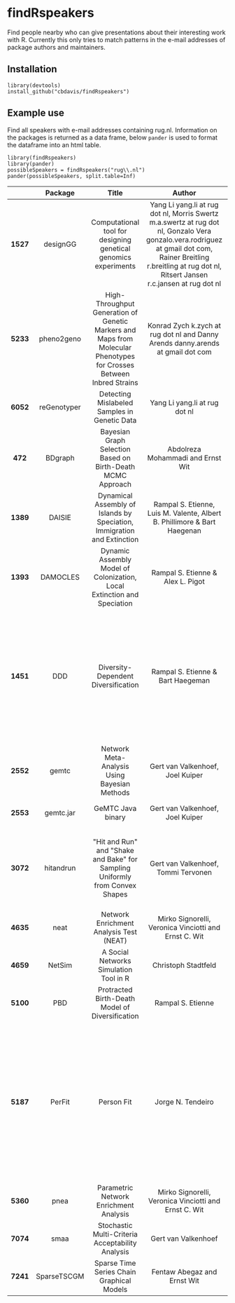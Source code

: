 # findRspeakers
Find people nearby who can give presentations about their interesting work with R.  Currently this only tries to match patterns in the e-mail addresses of package authors and maintainers.

## Installation
```
library(devtools)
install_github("cbdavis/findRspeakers")
```

## Example use
Find all speakers with e-mail addresses containing rug.nl.  Information on the packages is returned as a data frame, below `pander` is used to format the dataframe into an html table.
```
library(findRspeakers)
library(pander)
possibleSpeakers = findRspeakers("rug\\.nl")
pander(possibleSpeakers, split.table=Inf)
```


<table style="width:100%;">
<colgroup>
<col width="4%" />
<col width="4%" />
<col width="12%" />
<col width="14%" />
<col width="12%" />
<col width="15%" />
<col width="4%" />
<col width="26%" />
<col width="4%" />
</colgroup>
<thead>
<tr class="header">
<th align="center"> </th>
<th align="center">Package</th>
<th align="center">Title</th>
<th align="center">Author</th>
<th align="center">Maintainer</th>
<th align="center">Description</th>
<th align="center">Version</th>
<th align="center">URL</th>
<th align="center">Published</th>
</tr>
</thead>
<tbody>
<tr class="odd">
<td align="center"><strong>1527</strong></td>
<td align="center">designGG</td>
<td align="center">Computational tool for designing genetical genomics experiments</td>
<td align="center">Yang Li <script type="text/javascript">
<!--
h='&#114;&#x75;&#x67;&#46;&#110;&#108;';a='&#64;';n='&#x79;&#x61;&#110;&#x67;&#46;&#108;&#x69;';e=n+a+h;
document.write('<a h'+'ref'+'="ma'+'ilto'+':'+e+'" clas'+'s="em' + 'ail">'+e+'<\/'+'a'+'>');
// -->
</script><noscript>&#x79;&#x61;&#110;&#x67;&#46;&#108;&#x69;&#32;&#x61;&#116;&#32;&#114;&#x75;&#x67;&#32;&#100;&#x6f;&#116;&#32;&#110;&#108;</noscript>, Morris Swertz <script type="text/javascript">
<!--
h='&#114;&#x75;&#x67;&#46;&#110;&#108;';a='&#64;';n='&#x6d;&#46;&#x61;&#46;&#x73;&#x77;&#x65;&#114;&#116;&#122;';e=n+a+h;
document.write('<a h'+'ref'+'="ma'+'ilto'+':'+e+'" clas'+'s="em' + 'ail">'+e+'<\/'+'a'+'>');
// -->
</script><noscript>&#x6d;&#46;&#x61;&#46;&#x73;&#x77;&#x65;&#114;&#116;&#122;&#32;&#x61;&#116;&#32;&#114;&#x75;&#x67;&#32;&#100;&#x6f;&#116;&#32;&#110;&#108;</noscript>, Gonzalo Vera <script type="text/javascript">
<!--
h='&#x67;&#x6d;&#x61;&#x69;&#108;&#46;&#x63;&#x6f;&#x6d;';a='&#64;';n='&#x67;&#x6f;&#110;&#122;&#x61;&#108;&#x6f;&#46;&#118;&#x65;&#114;&#x61;&#46;&#114;&#x6f;&#100;&#114;&#x69;&#x67;&#x75;&#x65;&#122;';e=n+a+h;
document.write('<a h'+'ref'+'="ma'+'ilto'+':'+e+'" clas'+'s="em' + 'ail">'+e+'<\/'+'a'+'>');
// -->
</script><noscript>&#x67;&#x6f;&#110;&#122;&#x61;&#108;&#x6f;&#46;&#118;&#x65;&#114;&#x61;&#46;&#114;&#x6f;&#100;&#114;&#x69;&#x67;&#x75;&#x65;&#122;&#32;&#x61;&#116;&#32;&#x67;&#x6d;&#x61;&#x69;&#108;&#32;&#100;&#x6f;&#116;&#32;&#x63;&#x6f;&#x6d;</noscript>, Rainer Breitling <script type="text/javascript">
<!--
h='&#114;&#x75;&#x67;&#46;&#110;&#108;';a='&#64;';n='&#114;&#46;&#98;&#114;&#x65;&#x69;&#116;&#108;&#x69;&#110;&#x67;';e=n+a+h;
document.write('<a h'+'ref'+'="ma'+'ilto'+':'+e+'" clas'+'s="em' + 'ail">'+e+'<\/'+'a'+'>');
// -->
</script><noscript>&#114;&#46;&#98;&#114;&#x65;&#x69;&#116;&#108;&#x69;&#110;&#x67;&#32;&#x61;&#116;&#32;&#114;&#x75;&#x67;&#32;&#100;&#x6f;&#116;&#32;&#110;&#108;</noscript>, Ritsert Jansen <script type="text/javascript">
<!--
h='&#114;&#x75;&#x67;&#46;&#110;&#108;';a='&#64;';n='&#114;&#46;&#x63;&#46;&#106;&#x61;&#110;&#x73;&#x65;&#110;';e=n+a+h;
document.write('<a h'+'ref'+'="ma'+'ilto'+':'+e+'" clas'+'s="em' + 'ail">'+e+'<\/'+'a'+'>');
// -->
</script><noscript>&#114;&#46;&#x63;&#46;&#106;&#x61;&#110;&#x73;&#x65;&#110;&#32;&#x61;&#116;&#32;&#114;&#x75;&#x67;&#32;&#100;&#x6f;&#116;&#32;&#110;&#108;</noscript></td>
<td align="center">Yang Li <script type="text/javascript">
<!--
h='&#114;&#x75;&#x67;&#46;&#110;&#108;';a='&#64;';n='&#x79;&#x61;&#110;&#x67;&#46;&#108;&#x69;';e=n+a+h;
document.write('<a h'+'ref'+'="ma'+'ilto'+':'+e+'" clas'+'s="em' + 'ail">'+e+'<\/'+'a'+'>');
// -->
</script><noscript>&#x79;&#x61;&#110;&#x67;&#46;&#108;&#x69;&#32;&#x61;&#116;&#32;&#114;&#x75;&#x67;&#32;&#100;&#x6f;&#116;&#32;&#110;&#108;</noscript></td>
<td align="center">The package provides R scripts for designing genetical genomics experiments.</td>
<td align="center">1.1</td>
<td align="center"><a href="http://www.rug.nl/research/bioinformatics/" class="uri">http://www.rug.nl/research/bioinformatics/</a></td>
<td align="center">2013-02-19</td>
</tr>
<tr class="even">
<td align="center"><strong>5233</strong></td>
<td align="center">pheno2geno</td>
<td align="center">High-Throughput Generation of Genetic Markers and Maps from Molecular Phenotypes for Crosses Between Inbred Strains</td>
<td align="center">Konrad Zych <script type="text/javascript">
<!--
h='&#114;&#x75;&#x67;&#46;&#110;&#108;';a='&#64;';n='&#x6b;&#46;&#122;&#x79;&#x63;&#104;';e=n+a+h;
document.write('<a h'+'ref'+'="ma'+'ilto'+':'+e+'" clas'+'s="em' + 'ail">'+e+'<\/'+'a'+'>');
// -->
</script><noscript>&#x6b;&#46;&#122;&#x79;&#x63;&#104;&#32;&#x61;&#116;&#32;&#114;&#x75;&#x67;&#32;&#100;&#x6f;&#116;&#32;&#110;&#108;</noscript> and Danny Arends <script type="text/javascript">
<!--
h='&#x67;&#x6d;&#x61;&#x69;&#108;&#46;&#x63;&#x6f;&#x6d;';a='&#64;';n='&#100;&#x61;&#110;&#110;&#x79;&#46;&#x61;&#114;&#x65;&#110;&#100;&#x73;';e=n+a+h;
document.write('<a h'+'ref'+'="ma'+'ilto'+':'+e+'" clas'+'s="em' + 'ail">'+e+'<\/'+'a'+'>');
// -->
</script><noscript>&#100;&#x61;&#110;&#110;&#x79;&#46;&#x61;&#114;&#x65;&#110;&#100;&#x73;&#32;&#x61;&#116;&#32;&#x67;&#x6d;&#x61;&#x69;&#108;&#32;&#100;&#x6f;&#116;&#32;&#x63;&#x6f;&#x6d;</noscript></td>
<td align="center">Konrad Zych <script type="text/javascript">
<!--
h='&#114;&#x75;&#x67;&#46;&#110;&#108;';a='&#64;';n='&#x6b;&#46;&#122;&#x79;&#x63;&#104;';e=n+a+h;
document.write('<a h'+'ref'+'="ma'+'ilto'+':'+e+'" clas'+'s="em' + 'ail">'+e+'<\/'+'a'+'>');
// -->
</script><noscript>&#x6b;&#46;&#122;&#x79;&#x63;&#104;&#32;&#x61;&#116;&#32;&#114;&#x75;&#x67;&#32;&#100;&#x6f;&#116;&#32;&#110;&#108;</noscript></td>
<td align="center">High-throughput generation of genetic markers from molecular phenotypes for crosses between inbred strains. These markers can be use to saturate existing genetic map or creating a new one.</td>
<td align="center">1.3.1</td>
<td align="center">NA</td>
<td align="center">2015-03-25</td>
</tr>
<tr class="odd">
<td align="center"><strong>6052</strong></td>
<td align="center">reGenotyper</td>
<td align="center">Detecting Mislabeled Samples in Genetic Data</td>
<td align="center">Yang Li <script type="text/javascript">
<!--
h='&#114;&#x75;&#x67;&#46;&#110;&#108;';a='&#64;';n='&#x79;&#x61;&#110;&#x67;&#46;&#108;&#x69;';e=n+a+h;
document.write('<a h'+'ref'+'="ma'+'ilto'+':'+e+'" clas'+'s="em' + 'ail">'+e+'<\/'+'a'+'>');
// -->
</script><noscript>&#x79;&#x61;&#110;&#x67;&#46;&#108;&#x69;&#32;&#x61;&#116;&#32;&#114;&#x75;&#x67;&#32;&#100;&#x6f;&#116;&#32;&#110;&#108;</noscript></td>
<td align="center">Yang Li <script type="text/javascript">
<!--
h='&#114;&#x75;&#x67;&#46;&#110;&#108;';a='&#64;';n='&#x79;&#x61;&#110;&#x67;&#46;&#108;&#x69;';e=n+a+h;
document.write('<a h'+'ref'+'="ma'+'ilto'+':'+e+'" clas'+'s="em' + 'ail">'+e+'<\/'+'a'+'>');
// -->
</script><noscript>&#x79;&#x61;&#110;&#x67;&#46;&#108;&#x69;&#32;&#x61;&#116;&#32;&#114;&#x75;&#x67;&#32;&#100;&#x6f;&#116;&#32;&#110;&#108;</noscript></td>
<td align="center">Detecting mislabeled samples in genetic data.</td>
<td align="center">1.2.0</td>
<td align="center">NA</td>
<td align="center">2015-05-05</td>
</tr>
<tr class="even">
<td align="center"><strong>472</strong></td>
<td align="center">BDgraph</td>
<td align="center">Bayesian Graph Selection Based on Birth-Death MCMC Approach</td>
<td align="center">Abdolreza Mohammadi and Ernst Wit</td>
<td align="center">Abdolreza Mohammadi <script type="text/javascript">
<!--
h='&#114;&#x75;&#x67;&#46;&#110;&#108;';a='&#64;';n='&#x61;&#46;&#x6d;&#x6f;&#104;&#x61;&#x6d;&#x6d;&#x61;&#100;&#x69;';e=n+a+h;
document.write('<a h'+'ref'+'="ma'+'ilto'+':'+e+'" clas'+'s="em' + 'ail">'+e+'<\/'+'a'+'>');
// -->
</script><noscript>&#x61;&#46;&#x6d;&#x6f;&#104;&#x61;&#x6d;&#x6d;&#x61;&#100;&#x69;&#32;&#x61;&#116;&#32;&#114;&#x75;&#x67;&#32;&#100;&#x6f;&#116;&#32;&#110;&#108;</noscript></td>
<td align="center">Provides statistical tools for Bayesian structure learning in undirected graphical models with both continuous and discrete variables.</td>
<td align="center">2.27</td>
<td align="center"><a href="https://www.tilburguniversity.edu/webwijs/show/a.mohammadi.htm" class="uri">https://www.tilburguniversity.edu/webwijs/show/a.mohammadi.htm</a></td>
<td align="center">2016-04-22</td>
</tr>
<tr class="odd">
<td align="center"><strong>1389</strong></td>
<td align="center">DAISIE</td>
<td align="center">Dynamical Assembly of Islands by Speciation, Immigration and Extinction</td>
<td align="center">Rampal S. Etienne, Luis M. Valente, Albert B. Phillimore &amp; Bart Haegenan</td>
<td align="center">Rampal S. Etienne <script type="text/javascript">
<!--
h='&#114;&#x75;&#x67;&#46;&#110;&#108;';a='&#64;';n='&#114;&#46;&#x73;&#46;&#x65;&#116;&#x69;&#x65;&#110;&#110;&#x65;';e=n+a+h;
document.write('<a h'+'ref'+'="ma'+'ilto'+':'+e+'" clas'+'s="em' + 'ail">'+e+'<\/'+'a'+'>');
// -->
</script><noscript>&#114;&#46;&#x73;&#46;&#x65;&#116;&#x69;&#x65;&#110;&#110;&#x65;&#32;&#x61;&#116;&#32;&#114;&#x75;&#x67;&#32;&#100;&#x6f;&#116;&#32;&#110;&#108;</noscript></td>
<td align="center">Simulates and computes the (maximum) likelihood of a dynamical model of island biota assembly through speciation, immigration and extinction. See Valente et al. 2015. Ecology Letters 18: 844-852.</td>
<td align="center">1.0.2</td>
<td align="center">NA</td>
<td align="center">2015-09-29</td>
</tr>
<tr class="even">
<td align="center"><strong>1393</strong></td>
<td align="center">DAMOCLES</td>
<td align="center">Dynamic Assembly Model of Colonization, Local Extinction and Speciation</td>
<td align="center">Rampal S. Etienne &amp; Alex L. Pigot</td>
<td align="center">Rampal S. Etienne <script type="text/javascript">
<!--
h='&#114;&#x75;&#x67;&#46;&#110;&#108;';a='&#64;';n='&#114;&#46;&#x73;&#46;&#x65;&#116;&#x69;&#x65;&#110;&#110;&#x65;';e=n+a+h;
document.write('<a h'+'ref'+'="ma'+'ilto'+':'+e+'" clas'+'s="em' + 'ail">'+e+'<\/'+'a'+'>');
// -->
</script><noscript>&#114;&#46;&#x73;&#46;&#x65;&#116;&#x69;&#x65;&#110;&#110;&#x65;&#32;&#x61;&#116;&#32;&#114;&#x75;&#x67;&#32;&#100;&#x6f;&#116;&#32;&#110;&#108;</noscript></td>
<td align="center">Simulates and computes (maximum) likelihood of a dynamical model of community assembly that takes into account phylogenetic history.</td>
<td align="center">1.1</td>
<td align="center">NA</td>
<td align="center">2015-03-05</td>
</tr>
<tr class="odd">
<td align="center"><strong>1451</strong></td>
<td align="center">DDD</td>
<td align="center">Diversity-Dependent Diversification</td>
<td align="center">Rampal S. Etienne &amp; Bart Haegeman</td>
<td align="center">Rampal S. Etienne <script type="text/javascript">
<!--
h='&#114;&#x75;&#x67;&#46;&#110;&#108;';a='&#64;';n='&#114;&#46;&#x73;&#46;&#x65;&#116;&#x69;&#x65;&#110;&#110;&#x65;';e=n+a+h;
document.write('<a h'+'ref'+'="ma'+'ilto'+':'+e+'" clas'+'s="em' + 'ail">'+e+'<\/'+'a'+'>');
// -->
</script><noscript>&#114;&#46;&#x73;&#46;&#x65;&#116;&#x69;&#x65;&#110;&#110;&#x65;&#32;&#x61;&#116;&#32;&#114;&#x75;&#x67;&#32;&#100;&#x6f;&#116;&#32;&#110;&#108;</noscript></td>
<td align="center">Implements maximum likelihood methods based on the diversity-dependent birth-death process to test whether speciation or extinction are diversity-dependent. See Etienne et al. 2012, Proc. Roy. Soc. B 279: 1300-1309, <a href="DOI:10.1098/rspb.2011.1439" class="uri">DOI:10.1098/rspb.2011.1439</a>. Also implements maximum likelihood methods to detect various types of key innovations in the light of diversity-dependence. See Etienne &amp; Haegeman 2012, Am. Nat. 180: E75-E89, <a href="DOI:10.1086/667574" class="uri">DOI:10.1086/667574</a>. Finally, DDD contains a function to simulate the diversity-dependent process.</td>
<td align="center">3.2</td>
<td align="center">NA</td>
<td align="center">2016-02-09</td>
</tr>
<tr class="even">
<td align="center"><strong>2552</strong></td>
<td align="center">gemtc</td>
<td align="center">Network Meta-Analysis Using Bayesian Methods</td>
<td align="center">Gert van Valkenhoef, Joel Kuiper</td>
<td align="center">Gert van Valkenhoef <script type="text/javascript">
<!--
h='&#114;&#x75;&#x67;&#46;&#110;&#108;';a='&#64;';n='&#x67;&#46;&#104;&#46;&#x6d;&#46;&#118;&#x61;&#110;&#46;&#118;&#x61;&#108;&#x6b;&#x65;&#110;&#104;&#x6f;&#x65;&#102;';e=n+a+h;
document.write('<a h'+'ref'+'="ma'+'ilto'+':'+e+'" clas'+'s="em' + 'ail">'+e+'<\/'+'a'+'>');
// -->
</script><noscript>&#x67;&#46;&#104;&#46;&#x6d;&#46;&#118;&#x61;&#110;&#46;&#118;&#x61;&#108;&#x6b;&#x65;&#110;&#104;&#x6f;&#x65;&#102;&#32;&#x61;&#116;&#32;&#114;&#x75;&#x67;&#32;&#100;&#x6f;&#116;&#32;&#110;&#108;</noscript></td>
<td align="center">Network meta-analyses (mixed treatment comparisons) in the Bayesian framework using JAGS. Includes methods to assess heterogeneity and inconsistency, and a number of standard visualizations.</td>
<td align="center">0.8</td>
<td align="center"><a href="http://github.com/gertvv/gemtc" class="uri">http://github.com/gertvv/gemtc</a></td>
<td align="center">2016-03-01</td>
</tr>
<tr class="odd">
<td align="center"><strong>2553</strong></td>
<td align="center">gemtc.jar</td>
<td align="center">GeMTC Java binary</td>
<td align="center">Gert van Valkenhoef, Joel Kuiper</td>
<td align="center">Gert van Valkenhoef <script type="text/javascript">
<!--
h='&#114;&#x75;&#x67;&#46;&#110;&#108;';a='&#64;';n='&#x67;&#46;&#104;&#46;&#x6d;&#46;&#118;&#x61;&#110;&#46;&#118;&#x61;&#108;&#x6b;&#x65;&#110;&#104;&#x6f;&#x65;&#102;';e=n+a+h;
document.write('<a h'+'ref'+'="ma'+'ilto'+':'+e+'" clas'+'s="em' + 'ail">'+e+'<\/'+'a'+'>');
// -->
</script><noscript>&#x67;&#46;&#104;&#46;&#x6d;&#46;&#118;&#x61;&#110;&#46;&#118;&#x61;&#108;&#x6b;&#x65;&#110;&#104;&#x6f;&#x65;&#102;&#32;&#x61;&#116;&#32;&#114;&#x75;&#x67;&#32;&#100;&#x6f;&#116;&#32;&#110;&#108;</noscript></td>
<td align="center">An R package providing the Java JAR for the gemtc package</td>
<td align="center">0.14.3</td>
<td align="center">NA</td>
<td align="center">2013-01-21</td>
</tr>
<tr class="even">
<td align="center"><strong>3072</strong></td>
<td align="center">hitandrun</td>
<td align="center">&quot;Hit and Run&quot; and &quot;Shake and Bake&quot; for Sampling Uniformly from Convex Shapes</td>
<td align="center">Gert van Valkenhoef, Tommi Tervonen</td>
<td align="center">Gert van Valkenhoef <script type="text/javascript">
<!--
h='&#114;&#x75;&#x67;&#46;&#110;&#108;';a='&#64;';n='&#x67;&#46;&#104;&#46;&#x6d;&#46;&#118;&#x61;&#110;&#46;&#118;&#x61;&#108;&#x6b;&#x65;&#110;&#104;&#x6f;&#x65;&#102;';e=n+a+h;
document.write('<a h'+'ref'+'="ma'+'ilto'+':'+e+'" clas'+'s="em' + 'ail">'+e+'<\/'+'a'+'>');
// -->
</script><noscript>&#x67;&#46;&#104;&#46;&#x6d;&#46;&#118;&#x61;&#110;&#46;&#118;&#x61;&#108;&#x6b;&#x65;&#110;&#104;&#x6f;&#x65;&#102;&#32;&#x61;&#116;&#32;&#114;&#x75;&#x67;&#32;&#100;&#x6f;&#116;&#32;&#110;&#108;</noscript></td>
<td align="center">The &quot;Hit and Run&quot; Markov Chain Monte Carlo method for sampling uniformly from convex shapes defined by linear constraints, and the &quot;Shake and Bake&quot; method for sampling from the boundary of such shapes. Includes specialized functions for sampling normalized weights with arbitrary linear constraints.</td>
<td align="center">0.5-2</td>
<td align="center"><a href="http://github.com/gertvv/hitandrun" class="uri">http://github.com/gertvv/hitandrun</a></td>
<td align="center">2015-07-10</td>
</tr>
<tr class="odd">
<td align="center"><strong>4635</strong></td>
<td align="center">neat</td>
<td align="center">Network Enrichment Analysis Test (NEAT)</td>
<td align="center">Mirko Signorelli, Veronica Vinciotti and Ernst C. Wit</td>
<td align="center">Mirko Signorelli <script type="text/javascript">
<!--
h='&#114;&#x75;&#x67;&#46;&#110;&#108;';a='&#64;';n='&#x6d;&#46;&#x73;&#x69;&#x67;&#110;&#x6f;&#114;&#x65;&#108;&#108;&#x69;';e=n+a+h;
document.write('<a h'+'ref'+'="ma'+'ilto'+':'+e+'" clas'+'s="em' + 'ail">'+e+'<\/'+'a'+'>');
// -->
</script><noscript>&#x6d;&#46;&#x73;&#x69;&#x67;&#110;&#x6f;&#114;&#x65;&#108;&#108;&#x69;&#32;&#x61;&#116;&#32;&#114;&#x75;&#x67;&#32;&#100;&#x6f;&#116;&#32;&#110;&#108;</noscript></td>
<td align="center">Includes functions and examples to compute NEAT, a network-based test for gene enrichment analysis.</td>
<td align="center">0.0</td>
<td align="center">NA</td>
<td align="center">2016-04-21</td>
</tr>
<tr class="even">
<td align="center"><strong>4659</strong></td>
<td align="center">NetSim</td>
<td align="center">A Social Networks Simulation Tool in R</td>
<td align="center">Christoph Stadtfeld</td>
<td align="center">Christoph Stadtfeld <script type="text/javascript">
<!--
h='&#114;&#x75;&#x67;&#46;&#110;&#108;';a='&#64;';n='&#x63;&#46;&#x73;&#116;&#x61;&#100;&#116;&#102;&#x65;&#108;&#100;';e=n+a+h;
document.write('<a h'+'ref'+'="ma'+'ilto'+':'+e+'" clas'+'s="em' + 'ail">'+e+'<\/'+'a'+'>');
// -->
</script><noscript>&#x63;&#46;&#x73;&#116;&#x61;&#100;&#116;&#102;&#x65;&#108;&#100;&#32;&#x61;&#116;&#32;&#114;&#x75;&#x67;&#32;&#100;&#x6f;&#116;&#32;&#110;&#108;</noscript></td>
<td align="center">NetSim allows to combine and simulate a variety of micro-models to research their impact on the macro-features of social networks.</td>
<td align="center">0.9</td>
<td align="center">NA</td>
<td align="center">2013-12-15</td>
</tr>
<tr class="odd">
<td align="center"><strong>5100</strong></td>
<td align="center">PBD</td>
<td align="center">Protracted Birth-Death Model of Diversification</td>
<td align="center">Rampal S. Etienne</td>
<td align="center">Rampal S. Etienne <script type="text/javascript">
<!--
h='&#114;&#x75;&#x67;&#46;&#110;&#108;';a='&#64;';n='&#114;&#46;&#x73;&#46;&#x65;&#116;&#x69;&#x65;&#110;&#110;&#x65;';e=n+a+h;
document.write('<a h'+'ref'+'="ma'+'ilto'+':'+e+'" clas'+'s="em' + 'ail">'+e+'<\/'+'a'+'>');
// -->
</script><noscript>&#114;&#46;&#x73;&#46;&#x65;&#116;&#x69;&#x65;&#110;&#110;&#x65;&#32;&#x61;&#116;&#32;&#114;&#x75;&#x67;&#32;&#100;&#x6f;&#116;&#32;&#110;&#108;</noscript></td>
<td align="center">Conducts maximum likelihood analysis and simulation of the protracted speciation model.</td>
<td align="center">1.2</td>
<td align="center">NA</td>
<td align="center">2016-03-04</td>
</tr>
<tr class="even">
<td align="center"><strong>5187</strong></td>
<td align="center">PerFit</td>
<td align="center">Person Fit</td>
<td align="center">Jorge N. Tendeiro</td>
<td align="center">Jorge N. Tendeiro <script type="text/javascript">
<!--
h='&#114;&#x75;&#x67;&#46;&#110;&#108;';a='&#64;';n='&#106;&#46;&#110;&#46;&#116;&#x65;&#110;&#100;&#x65;&#x69;&#114;&#x6f;';e=n+a+h;
document.write('<a h'+'ref'+'="ma'+'ilto'+':'+e+'" clas'+'s="em' + 'ail">'+e+'<\/'+'a'+'>');
// -->
</script><noscript>&#106;&#46;&#110;&#46;&#116;&#x65;&#110;&#100;&#x65;&#x69;&#114;&#x6f;&#32;&#x61;&#116;&#32;&#114;&#x75;&#x67;&#32;&#100;&#x6f;&#116;&#32;&#110;&#108;</noscript></td>
<td align="center">Several person-fit statistics (PFSs) are offered. These statistics allow assessing whether individual response patterns to tests or questionnaires are (im)plausible given the other respondents in the sample or given a specified item response theory model. Some PFSs apply to dichotomous data, such as the likelihood-based PFSs (lz, lz*) and the group-based PFSs (personal biserial correlation, caution index, (normed) number of Guttman errors, agreement/disagreement/dependability statistics, U3, ZU3, NCI, Ht). PFSs suitable to polytomous data include extensions of lz, U3, and (normed) number of Guttman errors.</td>
<td align="center">1.4</td>
<td align="center">NA</td>
<td align="center">2015-07-20</td>
</tr>
<tr class="odd">
<td align="center"><strong>5360</strong></td>
<td align="center">pnea</td>
<td align="center">Parametric Network Enrichment Analysis</td>
<td align="center">Mirko Signorelli, Veronica Vinciotti and Ernst C. Wit</td>
<td align="center">Mirko Signorelli <script type="text/javascript">
<!--
h='&#114;&#x75;&#x67;&#46;&#110;&#108;';a='&#64;';n='&#x6d;&#46;&#x73;&#x69;&#x67;&#110;&#x6f;&#114;&#x65;&#108;&#108;&#x69;';e=n+a+h;
document.write('<a h'+'ref'+'="ma'+'ilto'+':'+e+'" clas'+'s="em' + 'ail">'+e+'<\/'+'a'+'>');
// -->
</script><noscript>&#x6d;&#46;&#x73;&#x69;&#x67;&#110;&#x6f;&#114;&#x65;&#108;&#108;&#x69;&#32;&#x61;&#116;&#32;&#114;&#x75;&#x67;&#32;&#100;&#x6f;&#116;&#32;&#110;&#108;</noscript></td>
<td align="center">Includes functions and examples to compute Parametric Network Enrichment Analysis.</td>
<td align="center">1.2.4</td>
<td align="center">NA</td>
<td align="center">2016-01-12</td>
</tr>
<tr class="even">
<td align="center"><strong>7074</strong></td>
<td align="center">smaa</td>
<td align="center">Stochastic Multi-Criteria Acceptability Analysis</td>
<td align="center">Gert van Valkenhoef</td>
<td align="center">Gert van Valkenhoef <script type="text/javascript">
<!--
h='&#114;&#x75;&#x67;&#46;&#110;&#108;';a='&#64;';n='&#x67;&#46;&#104;&#46;&#x6d;&#46;&#118;&#x61;&#110;&#46;&#118;&#x61;&#108;&#x6b;&#x65;&#110;&#104;&#x6f;&#x65;&#102;';e=n+a+h;
document.write('<a h'+'ref'+'="ma'+'ilto'+':'+e+'" clas'+'s="em' + 'ail">'+e+'<\/'+'a'+'>');
// -->
</script><noscript>&#x67;&#46;&#104;&#46;&#x6d;&#46;&#118;&#x61;&#110;&#46;&#118;&#x61;&#108;&#x6b;&#x65;&#110;&#104;&#x6f;&#x65;&#102;&#32;&#x61;&#116;&#32;&#114;&#x75;&#x67;&#32;&#100;&#x6f;&#116;&#32;&#110;&#108;</noscript></td>
<td align="center">Implementation of the Stochastic Multi-Criteria Acceptability Analysis (SMAA) family of Multiple Criteria Decision Analysis (MCDA) methods.</td>
<td align="center">0.2-4</td>
<td align="center"><a href="http://github.com/gertvv/rsmaa" class="uri">http://github.com/gertvv/rsmaa</a></td>
<td align="center">2015-07-10</td>
</tr>
<tr class="odd">
<td align="center"><strong>7241</strong></td>
<td align="center">SparseTSCGM</td>
<td align="center">Sparse Time Series Chain Graphical Models</td>
<td align="center">Fentaw Abegaz and Ernst Wit</td>
<td align="center">Fentaw Abegaz <script type="text/javascript">
<!--
h='&#114;&#x75;&#x67;&#46;&#110;&#108;';a='&#64;';n='&#102;&#46;&#x61;&#98;&#x65;&#x67;&#x61;&#122;&#46;&#x79;&#x61;&#122;&#x65;&#x77;';e=n+a+h;
document.write('<a h'+'ref'+'="ma'+'ilto'+':'+e+'" clas'+'s="em' + 'ail">'+e+'<\/'+'a'+'>');
// -->
</script><noscript>&#102;&#46;&#x61;&#98;&#x65;&#x67;&#x61;&#122;&#46;&#x79;&#x61;&#122;&#x65;&#x77;&#32;&#x61;&#116;&#32;&#114;&#x75;&#x67;&#32;&#100;&#x6f;&#116;&#32;&#110;&#108;</noscript></td>
<td align="center">Computes sparse vector autoregressive coefficients and precision matrices for time series chain graphical models.</td>
<td align="center">2.2</td>
<td align="center">NA</td>
<td align="center">2015-07-16</td>
</tr>
</tbody>
</table>
